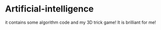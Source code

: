 # Artificial-intelligence
it contains some algorithm code and my 3D trick game! It is brilliant for me!
